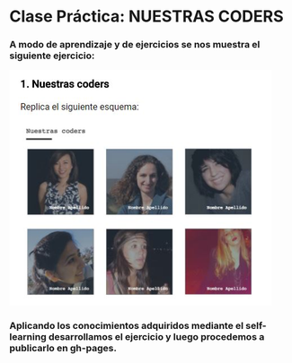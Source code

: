 # Clase Práctica: NUESTRAS CODERS

### A modo de aprendizaje y de ejercicios se nos muestra el siguiente ejercicio:

![Sin titulo](assets/images/clase.JPG)

### Aplicando los conocimientos adquiridos mediante el self-learning desarrollamos el ejercicio y luego procedemos a publicarlo en gh-pages.